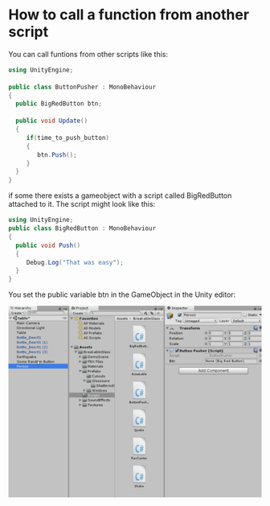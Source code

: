 # How to call a function from another script

You can call funtions from other scripts like this:

```c#
using UnityEngine;

public class ButtonPusher : MonoBehaviour
{
  public BigRedButton btn;

  public void Update()
  {
     if(time_to_push_button)
     { 
        btn.Push();
     }
  }
}
```

if some there exists a gameobject with a script called BigRedButton attached to it. The script might look like this:

```c#
using UnityEngine;
public class BigRedButton : MonoBehaviour
{
  public void Push()
  {
     Debug.Log("That was easy");
  }
}
```

You set the public variable btn in the GameObject in the Unity editor:

![dragNdrop](images/assign_script.gif)

